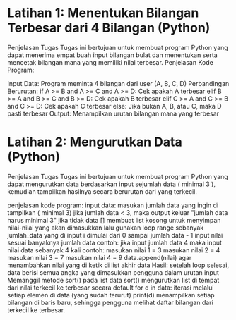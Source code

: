 # Latihan 1: Menentukan Bilangan Terbesar dari 4 Bilangan (Python)
Penjelasan Tugas
Tugas ini bertujuan untuk membuat program Python yang dapat menerima empat buah input bilangan bulat dan menentukan serta mencetak bilangan mana yang memiliki nilai terbesar.
Penjelasan Kode Program:

Input Data: Program meminta 4 bilangan dari user (A, B, C, D)
Perbandingan Berurutan:
if A >= B and A >= C and A >= D: Cek apakah A terbesar
elif B >= A and B >= C and B >= D: Cek apakah B terbesar
elif C >= A and C >= B and C >= D: Cek apakah C terbesar
else: Jika bukan A, B, atau C, maka D pasti terbesar
Output: Menampilkan urutan bilangan mana yang terbesar

# Latihan 2: Mengurutkan Data (Python)
Penjelasan Tugas
Tugas ini bertujuan untuk membuat program Python yang dapat mengurutkan data berdasarkan input sejumlah data ( minimal 3 ), kemudian tampilkan hasilnya secara berurutan dari yang terkecil.

penjelasan kode program:
input data: masukan jumlah data yang ingin di tampilkan ( minimal 3)
jika jumlah data < 3, maka output keluar "jumlah data harus minimal 3"
jika tidak
data [] membuat list kosong untuk menyimpan nilai-nilai yang akan dimasukkan
lalu gunakan loop range sebanyak jumlah_data yang di input
i dimulai dari 0 sampai jumlah data - 1
input nilai sesuai banyaknya jumlah data
contoh:
jika input jumlah data 4
maka input nilai data sebanyak 4 kali
contoh:
masukan nilai 1 = 3
masukan nilai 2 = 4
masukan nilai 3 = 7
masukan nilai 4 = 9
data.append(nilai) agar menambahkan nilai yang di ketik di list akhir data
Hasil: setelah loop selesai, data berisi semua angka yang dimasukkan pengguna dalam urutan input
Memanggil metode sort() pada list data
sort() mengurutkan list di tempat dari nilai terkecil ke terbesar secara default
for d in data: iterasi melalui setiap elemen di data (yang sudah terurut)
print(d) menampilkan setiap bilangan di baris baru, sehingga pengguna melihat daftar bilangan dari terkecil ke terbesar.
